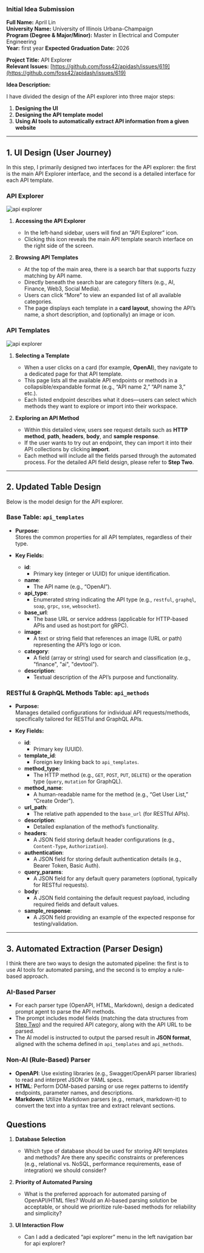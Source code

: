### Initial Idea Submission

**Full Name:** April Lin  
**University Name:** University of Illinois Urbana-Champaign  
**Program (Degree & Major/Minor):** Master in Electrical and Computer Engineering  
**Year:** first year
**Expected Graduation Date:** 2026  

**Project Title:** API Explorer  
**Relevant Issues:** [https://github.com/foss42/apidash/issues/619](https://github.com/foss42/apidash/issues/619)

**Idea Description:**

I have divided the design of the API explorer into three major steps:

1. **Designing the UI**  
2. **Designing the API template model**  
3. **Using AI tools to automatically extract API information from a given website**

---

## 1. UI Design (User Journey)

In this step, I primarily designed two interfaces for the API explorer: the first is the main API Explorer interface, and the second is a detailed interface for each API template.

### API Explorer
![api explorer](images/API_Explorer_Main.png)
1. **Accessing the API Explorer**  
   - In the left-hand sidebar, users will find an “API Explorer” icon.  
   - Clicking this icon reveals the main API template search interface on the right side of the screen.

2. **Browsing API Templates**  
   - At the top of the main area, there is a search bar that supports fuzzy matching by API name.  
   - Directly beneath the search bar are category filters (e.g., AI, Finance, Web3, Social Media).  
   - Users can click “More” to view an expanded list of all available categories.  
   - The page displays each template in a **card layout**, showing the API’s name, a short description, and (optionally) an image or icon.

### API Templates
![api explorer](images/API_Explorer_Template.png)
1. **Selecting a Template**  
   - When a user clicks on a card (for example, **OpenAI**), they navigate to a dedicated page for that API template.  
   - This page lists all the available API endpoints or methods in a collapsible/expandable format (e.g., “API name 2,” “API name 3,” etc.).  
   - Each listed endpoint describes what it does—users can select which methods they want to explore or import into their workspace.

2. **Exploring an API Method**  
   - Within this detailed view, users see request details such as **HTTP method**, **path**, **headers**, **body**, and **sample response**.  
   - If the user wants to try out an endpoint, they can import it into their API collections by clicking **import**.
   - Each method will include all the fields parsed through the automated process. For the detailed API field design, please refer to **Step Two**.

---

## 2. Updated Table Design

Below is the model design for the API explorer.

### **Base Table: `api_templates`**
- **Purpose:**  
  Stores the common properties for all API templates, regardless of their type.

- **Key Fields:**  
  - **id**:  
    - Primary key (integer or UUID) for unique identification.  
  - **name**:  
    - The API name (e.g., “OpenAI”).  
  - **api_type**:  
    - Enumerated string indicating the API type (e.g., `restful`, `graphql`, `soap`, `grpc`, `sse`, `websocket`).  
  - **base_url**:  
    - The base URL or service address (applicable for HTTP-based APIs and used as host:port for gRPC).  
  - **image**:  
    - A text or string field that references an image (URL or path) representing the API’s logo or icon.  
  - **category**:  
    - A field (array or string) used for search and classification (e.g., "finance", "ai", "devtool").  
  - **description**:  
    - Textual description of the API’s purpose and functionality.  

### **RESTful & GraphQL Methods Table: `api_methods`**
- **Purpose:**  
  Manages detailed configurations for individual API requests/methods, specifically tailored for RESTful and GraphQL APIs.

- **Key Fields:**  
  - **id**:  
    - Primary key (UUID).  
  - **template_id**:  
    - Foreign key linking back to `api_templates`.  
  - **method_type**:  
    - The HTTP method (e.g., `GET`, `POST`, `PUT`, `DELETE`) or the operation type (`query`, `mutation` for GraphQL).  
  - **method_name**:  
    - A human-readable name for the method (e.g., “Get User List,” “Create Order”).  
  - **url_path**:  
    - The relative path appended to the `base_url` (for RESTful APIs).  
  - **description**:  
    - Detailed explanation of the method’s functionality.  
  - **headers**:  
    - A JSON field storing default header configurations (e.g., `Content-Type`, `Authorization`).  
  - **authentication**:  
    - A JSON field for storing default authentication details (e.g., Bearer Token, Basic Auth).  
  - **query_params**:  
    - A JSON field for any default query parameters (optional, typically for RESTful requests).  
  - **body**:  
    - A JSON field containing the default request payload, including required fields and default values.  
  - **sample_response**:  
    - A JSON field providing an example of the expected response for testing/validation.  

---

## 3. Automated Extraction (Parser Design)

I think there are two ways to design the automated pipeline: the first is to use AI tools for automated parsing, and the second is to employ a rule-based approach.

### **AI-Based Parser**  
- For each parser type (OpenAPI, HTML, Markdown), design a dedicated prompt agent to parse the API methods.  
- The prompt includes model fields (matching the data structures from [Step Two](#2-updated-table-design)) and the required API category, along with the API URL to be parsed.  
- The AI model is instructed to output the parsed result in **JSON format**, aligned with the schema defined in `api_templates` and `api_methods`.

### **Non-AI (Rule-Based) Parser**  
- **OpenAPI**: Use existing libraries (e.g., Swagger/OpenAPI parser libraries) to read and interpret JSON or YAML specs.  
- **HTML**: Perform DOM-based parsing or use regex patterns to identify endpoints, parameter names, and descriptions.  
- **Markdown**: Utilize Markdown parsers (e.g., remark, markdown-it) to convert the text into a syntax tree and extract relevant sections.

## Questions

1. **Database Selection**  
   - Which type of database should be used for storing API templates and methods? Are there any specific constraints or preferences (e.g., relational vs. NoSQL, performance requirements, ease of integration) we should consider?

2. **Priority of Automated Parsing**  
   - What is the preferred approach for automated parsing of OpenAPI/HTML files? Would an AI-based parsing solution be acceptable, or should we prioritize rule-based methods for reliability and simplicity?

3. **UI Interaction Flow**  
   - Can I add a dedicated “api explorer” menu in the left navigation bar for api explorer?
